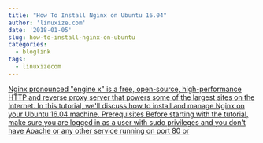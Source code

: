 ```yaml
---
title: "How To Install Nginx on Ubuntu 16.04"
author: 'linuxize.com'
date: '2018-01-05'
slug: how-to-install-nginx-on-ubuntu
categories:
  - bloglink
tags:
  - linuxizecom
---
```


[Nginx pronounced "engine x" is a free, open-source, high-performance HTTP and reverse proxy server that powers some of the largest sites on the Internet. In this tutorial, we'll discuss how to install and manage Nginx on your Ubuntu 16.04 machine. Prerequisites Before starting with the tutorial, make sure you are logged in as a user with sudo privileges and you don't have Apache or any other service running on port 80 or<i class="fas fa-external-link-alt"></i>](https://linuxize.com/post/how-to-install-nginx-on-ubuntu-16-04/)


